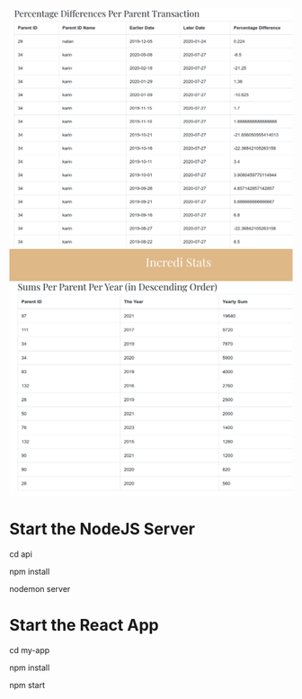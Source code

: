 <img src="percentage-differences.png"/>
<img src="sum-per-parent.png"/>

<h1>Start the NodeJS Server</h1>
<p>cd api</p>
<p>npm install</p>
<p>nodemon server</p>


<h1>Start the React App</h1>
<p>cd my-app</p>
<p>npm install</p>
<p>npm start</p>
